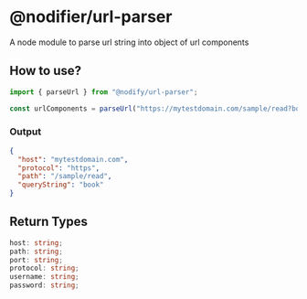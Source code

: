 # @nodifier/url-parser

A node module to parse url string into object of url components

## How to use?

```typescript
import { parseUrl } from "@nodify/url-parser";

const urlComponents = parseUrl("https://mytestdomain.com/sample/read?book=1");
```

### Output

```json
{
  "host": "mytestdomain.com",
  "protocol": "https",
  "path": "/sample/read",
  "queryString": "book"
}
```

## Return Types

```typescript
host: string;
path: string;
port: string;
protocol: string;
username: string;
password: string;
```
